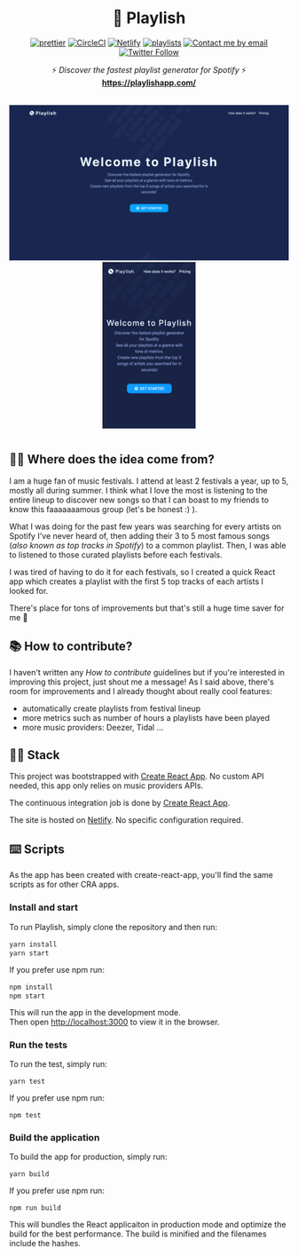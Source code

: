 <h1 align="center">🎹 Playlish</h1>

<p align="center">
  <a href="https://github.com/prettier/prettier"><img alt="prettier" src="https://img.shields.io/badge/code_style-prettier-ff69b4.svg?style=flat-square"></a>
  <a href="https://circleci.com/gh/litil/playlish/tree/master"><img alt="CircleCI" src="https://img.shields.io/circleci/build/gh/litil/playlish"></a>
  <a href="https://app.netlify.com/sites/playlish/deploys"><img alt="Netlify" src="https://img.shields.io/netlify/8ce59c7d-b269-4d04-9459-9bd8c727a7ab"></a>
  <a href="https://github.com/litil/playlish"><img alt="playlists" src="https://img.shields.io/badge/created%20playlists-100%2B-success"></a>
  <a href="mailto:guillaume.p.lambert@gmail.com"><img alt="Contact me by email" src="https://img.shields.io/badge/contact%20me-by%20email-informational"></a>
  <a href="https://twitter.com/shipasap"><img alt="Twitter Follow" src="https://img.shields.io/twitter/follow/shipasap?label=Follow&style=social"></a>
</p>

<p align="center">
  ⚡️ <i>Discover the fastest playlist generator for Spotify</i> ⚡️
  <br>
  <a href="https://playlishapp.com/"><b>https://playlishapp.com/</b></a>
</p>

<p align="middle" style="margin-bottom:40px; margin-top:32px; width:100%;">
  <img src="./homepage.png" width="540" style="margin-right: 16px;"/>
  <img src="./homepage_mobile.png" width="168"/>
</p>

## 🤷‍♂️ Where does the idea come from?

I am a huge fan of music festivals. I attend at least 2 festivals a year, up to 5, mostly all during summer. I think what I love the most is listening to the entire lineup to discover new songs so that I can boast to my friends to know this faaaaaaamous group (let's be honest :) ).

What I was doing for the past few years was searching for every artists on Spotify I've never heard of, then adding their 3 to 5 most famous songs (_also known as top tracks in Spotify_) to a common playlist. Then, I was able to listened to those curated playlists before each festivals.

I was tired of having to do it for each festivals, so I created a quick React app which creates a playlist with the first 5 top tracks of each artists I looked for.

There's place for tons of improvements but that's still a huge time saver for me 💪

## 📚 How to contribute?

I haven't written any _How to contribute_ guidelines but if you're interested in improving this project, just shout me a message! As I said above, there's room for improvements and I already thought about really cool features:

- automatically create playlists from festival lineup
- more metrics such as number of hours a playlists have been played
- more music providers: Deezer, Tidal ...

## 👨‍💻 Stack

This project was bootstrapped with [Create React App](https://github.com/facebook/create-react-app). No custom API needed, this app only relies on music providers APIs.

The continuous integration job is done by [Create React App](https://circleci.com/gh/litil/playlish/tree/master).

The site is hosted on [Netlify](https://app.netlify.com/sites/playlish/deploys). No specific configuration required.

## ⌨️ Scripts

As the app has been created with create-react-app, you'll find the same scripts as for other CRA apps.

### Install and start

To run Playlish, simply clone the repository and then run:

```
yarn install
yarn start
```

If you prefer use npm run:

```
npm install
npm start
```

This will run the app in the development mode.<br>
Then open [http://localhost:3000](http://localhost:3000) to view it in the browser.

### Run the tests

To run the test, simply run:

```
yarn test
```

If you prefer use npm run:

```
npm test
```

### Build the application

To build the app for production, simply run:

```
yarn build
```

If you prefer use npm run:

```
npm run build
```

This will bundles the React applicaiton in production mode and optimize the build for the best performance.
The build is minified and the filenames include the hashes.<br>
